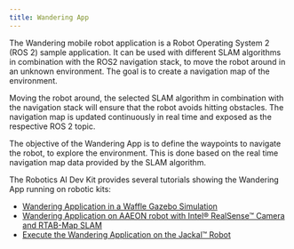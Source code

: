 ```yaml
---
title: Wandering App
---
```


The Wandering mobile robot application is a Robot Operating System 2
(ROS 2) sample application. It can be used with different SLAM
algorithms in combination with the ROS2 navigation stack, to move the
robot around in an unknown environment. The goal is to create a
navigation map of the environment.

Moving the robot around, the selected SLAM algorithm in combination with
the navigation stack will ensure that the robot avoids hitting
obstacles. The navigation map is updated continuously in real time and
exposed as the respective ROS 2 topic.

The objective of the Wandering App is to define the waypoints to
navigate the robot, to explore the environment. This is done based on
the real time navigation map data provided by the SLAM algorithm.

The Robotics AI Dev Kit provides several tutorials showing the Wandering
App running on robotic kits:

- [Wandering Application in a Waffle Gazebo Simulation](launch-wandering-application-gazebo-sim-waffle.md)
- [Wandering Application on AAEON robot with Intel® RealSense™ Camera and RTAB-Map SLAM](wandering-aaeon-tutorial.md)
- [Execute the Wandering Application on the Jackal™ Robot](jackal-wandering.md)
